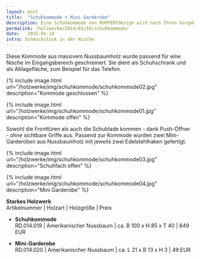 ```yaml
---
layout: post
title:  "Schuhkommode + Mini Garderobe"
description: Eine Schuhkommode von RUPPERTdesign wird nach Ihren Vorgaben gefertigt. Eine Schuhkommode von RUPPERTdesign ist in verschiedenen Holzarten erhältlich.
permalink: /holzwerke/2014/01/10/schuhkommode/
date:   2015-01-10
intro: Schmuckstück in der Nische 
---
```



Diese Kommode aus massivem Nussbaumholz wurde passend für eine Nische im Eingangsbereich geschreinert. 
Sie dient als Schuhschrank und als Ablagefläche, zum Beispiel für das Telefon.


{% include image.html url="/holzwerke/img/schuhkommode/schuhkommode02.jpg" description="Kommode geschlossen" %}

{% include image.html url="/holzwerke/img/schuhkommode/schuhkommode01.jpg" description="Kommode offen" %}
 
Sowohl die Fronttüren als auch die Schublade kommen - dank Push-Öffner - ohne sichtbare Griffe aus. 
Passend zur Kommode wurden zwei Mini-Garderoben aus Nussbaumholz mit jeweils zwei Edelstahlhaken gefertigt.

{% include image.html url="/holzwerke/img/schuhkommode/schuhkommode03.jpg" description="Schuhfach offen" %}

{% include image.html url="/holzwerke/img/schuhkommode/schuhkommode04.jpg" description="Mini Garderobe" %}


**Starkes Holzwerk**   
Artikelnummer \| Holzart \| Holzgröße \| Preis

* **Schuhkommode**       
	RD.014.019  \| 	Amerikanischer Nussbaum \| ca. B 100 x H 85 x T 40 \| 849 EUR

* **Mini-Garderobe**   
	RD.014.020 \| Amerikanischer Nussbaum \| ca. L 21 x B 13 x H 3  \| 49 EUR
